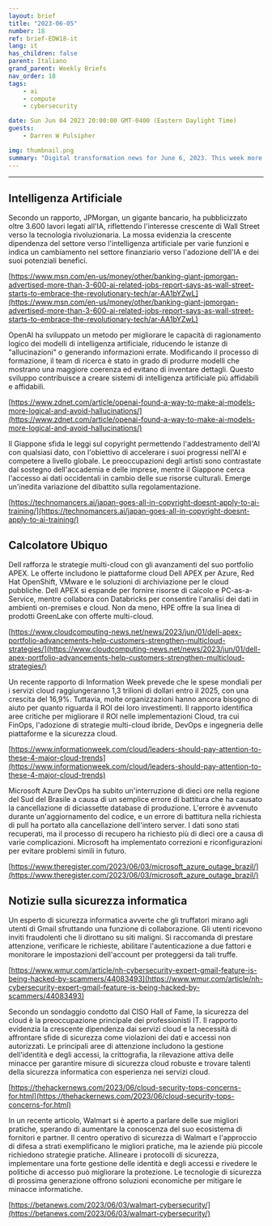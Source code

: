 ```yaml
---
layout: brief
title: "2023-06-05"
number: 18
ref: brief-EDW18-it
lang: it
has_children: false
parent: Italiano
grand_parent: Weekly Briefs
nav_order: 18
tags:
    - ai
    - compute
    - cybersecurity

date: Sun Jun 04 2023 20:00:00 GMT-0400 (Eastern Daylight Time)
guests:
    - Darren W Pulsipher

img: thumbnail.png
summary: "Digital transformation news for June 6, 2023. This week more jobs in AI, major cyber security breaches, and cloud technology best practices."
---
```




---

## Intelligenza Artificiale

Secondo un rapporto, JPMorgan, un gigante bancario, ha pubblicizzato oltre 3.600 lavori legati all'IA, riflettendo l'interesse crescente di Wall Street verso la tecnologia rivoluzionaria. La mossa evidenzia la crescente dipendenza del settore verso l'intelligenza artificiale per varie funzioni e indica un cambiamento nel settore finanziario verso l'adozione dell'IA e dei suoi potenziali benefici.

[https://www.msn.com/en-us/money/other/banking-giant-jpmorgan-advertised-more-than-3-600-ai-related-jobs-report-says-as-wall-street-starts-to-embrace-the-revolutionary-tech/ar-AA1bYZwL](https://www.msn.com/en-us/money/other/banking-giant-jpmorgan-advertised-more-than-3-600-ai-related-jobs-report-says-as-wall-street-starts-to-embrace-the-revolutionary-tech/ar-AA1bYZwL)

OpenAI ha sviluppato un metodo per migliorare le capacità di ragionamento logico dei modelli di intelligenza artificiale, riducendo le istanze di "allucinazioni" o generando informazioni errate. Modificando il processo di formazione, il team di ricerca è stato in grado di produrre modelli che mostrano una maggiore coerenza ed evitano di inventare dettagli. Questo sviluppo contribuisce a creare sistemi di intelligenza artificiale più affidabili e affidabili.

[https://www.zdnet.com/article/openai-found-a-way-to-make-ai-models-more-logical-and-avoid-hallucinations/](https://www.zdnet.com/article/openai-found-a-way-to-make-ai-models-more-logical-and-avoid-hallucinations/)

Il Giappone sfida le leggi sul copyright permettendo l'addestramento dell'AI con qualsiasi dato, con l'obiettivo di accelerare i suoi progressi nell'AI e competere a livello globale. Le preoccupazioni degli artisti sono contrastate dal sostegno dell'accademia e delle imprese, mentre il Giappone cerca l'accesso ai dati occidentali in cambio delle sue risorse culturali. Emerge un'inedita variazione del dibattito sulla regolamentazione.

[https://technomancers.ai/japan-goes-all-in-copyright-doesnt-apply-to-ai-training/](https://technomancers.ai/japan-goes-all-in-copyright-doesnt-apply-to-ai-training/)

## Calcolatore Ubiquo

Dell rafforza le strategie multi-cloud con gli avanzamenti del suo portfolio APEX. Le offerte includono le piattaforme cloud Dell APEX per Azure, Red Hat OpenShift, VMware e le soluzioni di archiviazione per le cloud pubbliche. Dell APEX si espande per fornire risorse di calcolo e PC-as-a-Service, mentre collabora con Databricks per consentire l'analisi dei dati in ambienti on-premises e cloud. Non da meno, HPE offre la sua linea di prodotti GreenLake con offerte multi-cloud.

[https://www.cloudcomputing-news.net/news/2023/jun/01/dell-apex-portfolio-advancements-help-customers-strengthen-multicloud-strategies/](https://www.cloudcomputing-news.net/news/2023/jun/01/dell-apex-portfolio-advancements-help-customers-strengthen-multicloud-strategies/)

Un recente rapporto di Information Week prevede che le spese mondiali per i servizi cloud raggiungeranno 1,3 trilioni di dollari entro il 2025, con una crescita del 16,9%. Tuttavia, molte organizzazioni hanno ancora bisogno di aiuto per quanto riguarda il ROI dei loro investimenti. Il rapporto identifica aree critiche per migliorare il ROI nelle implementazioni Cloud, tra cui FinOps, l'adozione di strategie multi-cloud ibride, DevOps e ingegneria delle piattaforme e la sicurezza cloud.

[https://www.informationweek.com/cloud/leaders-should-pay-attention-to-these-4-major-cloud-trends](https://www.informationweek.com/cloud/leaders-should-pay-attention-to-these-4-major-cloud-trends)

Microsoft Azure DevOps ha subito un'interruzione di dieci ore nella regione del Sud del Brasile a causa di un semplice errore di battitura che ha causato la cancellazione di diciassette database di produzione. L'errore è avvenuto durante un'aggiornamento del codice, e un errore di battitura nella richiesta di pull ha portato alla cancellazione dell'intero server. I dati sono stati recuperati, ma il processo di recupero ha richiesto più di dieci ore a causa di varie complicazioni. Microsoft ha implementato correzioni e riconfigurazioni per evitare problemi simili in futuro.

[https://www.theregister.com/2023/06/03/microsoft_azure_outage_brazil/](https://www.theregister.com/2023/06/03/microsoft_azure_outage_brazil/)

## Notizie sulla sicurezza informatica

Un esperto di sicurezza informatica avverte che gli truffatori mirano agli utenti di Gmail sfruttando una funzione di collaborazione. Gli utenti ricevono inviti fraudolenti che li dirottano su siti maligni. Si raccomanda di prestare attenzione, verificare le richieste, abilitare l'autenticazione a due fattori e monitorare le impostazioni dell'account per proteggersi da tali truffe.

[https://www.wmur.com/article/nh-cybersecurity-expert-gmail-feature-is-being-hacked-by-scammers/44083493](https://www.wmur.com/article/nh-cybersecurity-expert-gmail-feature-is-being-hacked-by-scammers/44083493)

Secondo un sondaggio condotto dal CISO Hall of Fame, la sicurezza del cloud è la preoccupazione principale dei professionisti IT. Il rapporto evidenzia la crescente dipendenza dai servizi cloud e la necessità di affrontare sfide di sicurezza come violazioni dei dati e accessi non autorizzati. Le principali aree di attenzione includono la gestione dell'identità e degli accessi, la crittografia, la rilevazione attiva delle minacce per garantire misure di sicurezza cloud robuste e trovare talenti della sicurezza informatica con esperienza nei servizi cloud.

[https://thehackernews.com/2023/06/cloud-security-tops-concerns-for.html](https://thehackernews.com/2023/06/cloud-security-tops-concerns-for.html)

In un recente articolo, Walmart si è aperto a parlare delle sue migliori pratiche, sperando di aumentare la conoscenza del suo ecosistema di fornitori e partner. Il centro operativo di sicurezza di Walmart e l'approccio di difesa a strati exemplificano le migliori pratiche, ma le aziende più piccole richiedono strategie pratiche. Allineare i protocolli di sicurezza, implementare una forte gestione delle identità e degli accessi e rivedere le politiche di accesso può migliorare la protezione. Le tecnologie di sicurezza di prossima generazione offrono soluzioni economiche per mitigare le minacce informatiche.

[https://betanews.com/2023/06/03/walmart-cybersecurity/](https://betanews.com/2023/06/03/walmart-cybersecurity/)


